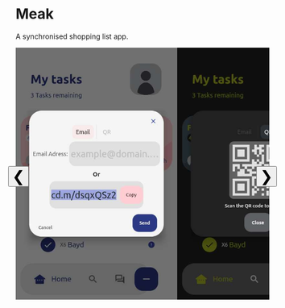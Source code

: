 # Meak

A synchronised shopping list app.

<div class="container">
  <button class="prev">&#10094;</button>
  <div class="image-container">
    <img src="assets\Screenshots\AddByEmail.jpg" alt="Image 1">
    <img src="assets\Screenshots\AddByQR2.jpg" alt="Image 2">
    <img src="assets\Screenshots\Home1.jpg" alt="Image 3">
  </div>
  <button class="next">&#10095;</button>
</div>

<style>
.container {
  position: relative;
}

.prev,
.next {
  position: absolute;
  top: calc(50% - 15px);
  font-size: 30px;
}

.prev {
  left: -15px;
}

.next {
  right: -15px;
}

.image-container {
  display: flex;
  overflow-x: auto;
}

.image-container img {
max-width:100%;
max-height:500px;
}
</style>

<script>
const container = document.querySelector('.container');
const prevBtn = container.querySelector('.prev');
const nextBtn = container.querySelector('.next');
const imageContainer = container.querySelector('.image-container');

prevBtn.addEventListener('click', () => {
imageContainer.scrollLeft -= imageContainer.clientWidth;
});

nextBtn.addEventListener('click', () => {
imageContainer.scrollLeft += imageContainer.clientWidth;
});
</script>